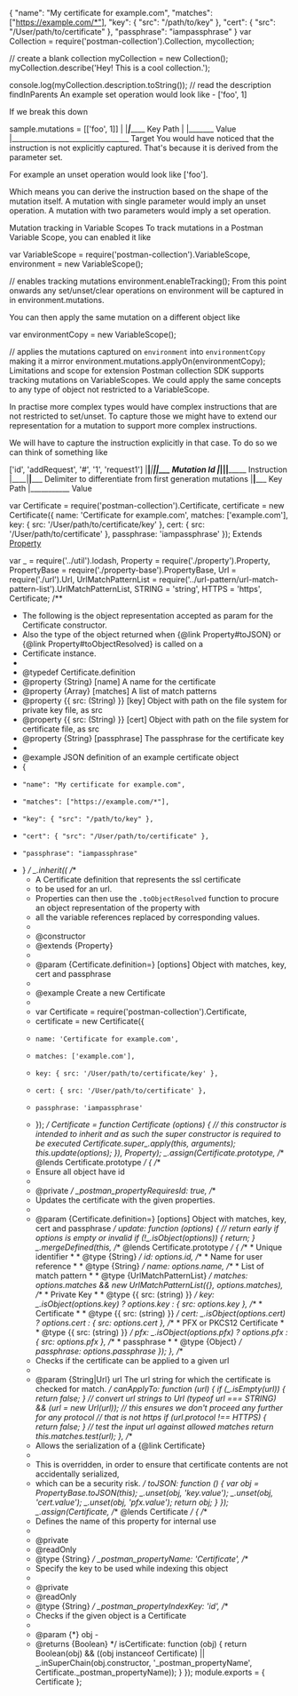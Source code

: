 
{
    "name": "My certificate for example.com",
    "matches": ["https://example.com/*"],
    "key": { "src": "/path/to/key" },
    "cert": { "src": "/User/path/to/certificate" },
    "passphrase": "iampassphrase"
}
var Collection = require('postman-collection').Collection,
    mycollection;

// create a blank collection
myCollection = new Collection();
myCollection.describe('Hey! This is a cool collection.');

console.log(myCollection.description.toString()); // read the description
findInParents
An example set operation would look like - ['foo', 1]

If we break this down

sample.mutations = [['foo', 1]]
  |                     |___|_______ Key Path
  |                         |_______ Value
  |_________________________________ Target
You would have noticed that the instruction is not explicitly captured. That's because it is derived from the parameter set.

For example an unset operation would look like ['foo'].

Which means you can derive the instruction based on the shape of the mutation itself. A mutation with single parameter would imply an unset operation. A mutation with two parameters would imply a set operation.

Mutation tracking in Variable Scopes
To track mutations in a Postman Variable Scope, you can enabled it like

var VariableScope = require('postman-collection').VariableScope,
    environment = new VariableScope();

// enables tracking mutations
environment.enableTracking();
From this point onwards any set/unset/clear operations on environment will be captured in in environment.mutations.

You can then apply the same mutation on a different object like

var environmentCopy = new VariableScope();

// applies the mutations captured on `environment` into `environmentCopy` making it a mirror
environment.mutations.applyOn(environmentCopy);
Limitations and scope for extension
Postman collection SDK supports tracking mutations on VariableScopes. We could apply the same concepts to any type of object not restricted to a VariableScope.

In practise more complex types would have complex instructions that are not restricted to set/unset. To capture those we might have to extend our representation for a mutation to support more complex instructions.

We will have to capture the instruction explicitly in that case. To do so we can think of something like

['id', 'addRequest', '#', '1', 'request1']
   |________|_________|____|________|___________ Mutation Id
            |_________|____|________|___________ Instruction
                      |____|________|___________ Delimiter to differentiate from first generation mutations
                           |________|___________ Key Path
                                    |___________ Value



var Certificate = require('postman-collection').Certificate,
   certificate = new Certificate({
    name: 'Certificate for example.com',
    matches: ['example.com'],
    key: { src: '/User/path/to/certificate/key' },
    cert: { src: '/User/path/to/certificate' },
    passphrase: 'iampassphrase'
});
Extends
[Property](https://www.postmanlabs.com/postman-collection/Property.html)

var _ = require('../util').lodash,
    Property = require('./property').Property,
    PropertyBase = require('./property-base').PropertyBase,
    Url = require('./url').Url,
    UrlMatchPatternList = require('../url-pattern/url-match-pattern-list').UrlMatchPatternList,
    STRING = 'string',
    HTTPS = 'https',
    Certificate;
/**
 * The following is the object representation accepted as param for the Certificate constructor.
 * Also the type of the object returned when {@link Property#toJSON} or {@link Property#toObjectResolved} is called on a
 * Certificate instance.
 *
 * @typedef Certificate.definition
 * @property {String} [name] A name for the certificate
 * @property {Array} [matches] A list of match patterns
 * @property {{ src: (String) }} [key] Object with path on the file system for private key file, as src
 * @property {{ src: (String) }} [cert] Object with path on the file system for certificate file, as src
 * @property {String} [passphrase] The passphrase for the certificate key
 *
 * @example <caption>JSON definition of an example certificate object</caption>
 * {
 *     "name": "My certificate for example.com",
 *     "matches": ["https://example.com/*"],
 *     "key": { "src": "/path/to/key" },
 *     "cert": { "src": "/User/path/to/certificate" },
 *     "passphrase": "iampassphrase"
 * }
 */
_.inherit((
    /**
     * A Certificate definition that represents the ssl certificate
     * to be used for an url.
     * Properties can then use the `.toObjectResolved` function to procure an object representation of the property with
     * all the variable references replaced by corresponding values.
     *
     * @constructor
     * @extends {Property}
     *
     * @param {Certificate.definition=} [options] Object with matches, key, cert and passphrase
     *
     * @example <caption> Create a new Certificate</caption>
     *
     * var Certificate = require('postman-collection').Certificate,
     *    certificate = new Certificate({
     *     name: 'Certificate for example.com',
     *     matches: ['example.com'],
     *     key: { src: '/User/path/to/certificate/key' },
     *     cert: { src: '/User/path/to/certificate' },
     *     passphrase: 'iampassphrase'
     * });
     */
    Certificate = function Certificate (options) {
        // this constructor is intended to inherit and as such the super constructor is required to be executed
        Certificate.super_.apply(this, arguments);
        this.update(options);
    }), Property);
_.assign(Certificate.prototype, /** @lends Certificate.prototype */ {
    /**
     * Ensure all object have id
     *
     * @private
     */
    _postman_propertyRequiresId: true,
    /**
     * Updates the certificate with the given properties.
     *
     * @param {Certificate.definition=} [options] Object with matches, key, cert and passphrase
     */
    update: function (options) {
        // return early if options is empty or invalid
        if (!_.isObject(options)) {
            return;
        }
        _.mergeDefined(this, /** @lends Certificate.prototype */ {
            /**
             * Unique identifier
             *
             * @type {String}
             */
            id: options.id,
            /**
             * Name for user reference
             *
             * @type {String}
             */
            name: options.name,
            /**
             * List of match pattern
             *
             * @type {UrlMatchPatternList}
             */
            matches: options.matches && new UrlMatchPatternList({}, options.matches),
            /**
             * Private Key
             *
             * @type {{ src: (string) }}
             */
            key: _.isObject(options.key) ? options.key : { src: options.key },
            /**
             * Certificate
             *
             * @type {{ src: (string) }}
             */
            cert: _.isObject(options.cert) ? options.cert : { src: options.cert },
            /**
             * PFX or PKCS12 Certificate
             *
             * @type {{ src: (string) }}
             */
            pfx: _.isObject(options.pfx) ? options.pfx : { src: options.pfx },
            /**
             * passphrase
             *
             * @type {Object}
             */
            passphrase: options.passphrase
        });
    },
    /**
     * Checks if the certificate can be applied to a given url
     *
     * @param {String|Url} url The url string for which the certificate is checked for match.
     */
    canApplyTo: function (url) {
        if (_.isEmpty(url)) {
            return false;
        }
        // convert url strings to Url
        (typeof url === STRING) && (url = new Url(url));
        // this ensures we don't proceed any further for any protocol
        // that is not https
        if (url.protocol !== HTTPS) {
            return false;
        }
        // test the input url against allowed matches
        return this.matches.test(url);
    },
    /**
     * Allows the serialization of a {@link Certificate}
     *
     * This is overridden, in order to ensure that certificate contents are not accidentally serialized,
     * which can be a security risk.
     */
    toJSON: function () {
        var obj = PropertyBase.toJSON(this);
        _.unset(obj, 'key.value');
        _.unset(obj, 'cert.value');
        _.unset(obj, 'pfx.value');
        return obj;
    }
});
_.assign(Certificate, /** @lends Certificate */ {
    /**
     * Defines the name of this property for internal use
     *
     * @private
     * @readOnly
     * @type {String}
     */
    _postman_propertyName: 'Certificate',
    /**
     * Specify the key to be used while indexing this object
     *
     * @private
     * @readOnly
     * @type {String}
     */
    _postman_propertyIndexKey: 'id',
    /**
     * Checks if the given object is a Certificate
     *
     * @param {*} obj -
     * @returns {Boolean}
     */
    isCertificate: function (obj) {
        return Boolean(obj) && ((obj instanceof Certificate) ||
            _.inSuperChain(obj.constructor, '_postman_propertyName', Certificate._postman_propertyName));
    }
});
module.exports = {
    Certificate
};

